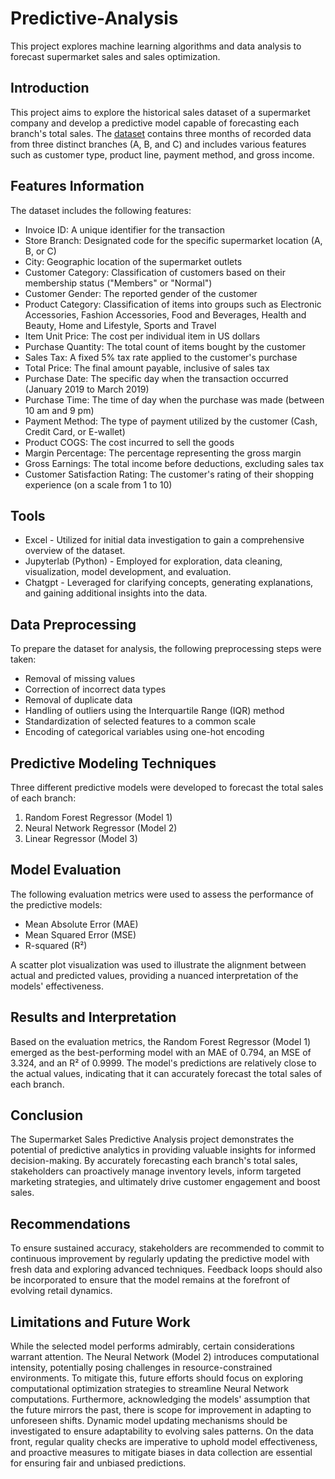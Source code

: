 # Predictive-Analysis
This project explores machine learning algorithms and data analysis to forecast supermarket sales and sales optimization.

## Introduction

This project aims to explore the historical sales dataset of a supermarket company and develop a predictive model capable of forecasting each branch's total sales. The [dataset](https://www.kaggle.com/datasets/aungpyaeap/supermarket-sales/download?datasetVersionNumber=3) contains three months of recorded data from three distinct branches (A, B, and C) and includes various features such as customer type, product line, payment method, and gross income.

## Features Information

The dataset includes the following features:

* Invoice ID: A unique identifier for the transaction
* Store Branch: Designated code for the specific supermarket location (A, B, or C)
* City: Geographic location of the supermarket outlets
* Customer Category: Classification of customers based on their membership status ("Members" or "Normal")
* Customer Gender: The reported gender of the customer
* Product Category: Classification of items into groups such as Electronic Accessories, Fashion Accessories, Food and Beverages, Health and Beauty, Home and Lifestyle, Sports and Travel
* Item Unit Price: The cost per individual item in US dollars
* Purchase Quantity: The total count of items bought by the customer
* Sales Tax: A fixed 5% tax rate applied to the customer's purchase
* Total Price: The final amount payable, inclusive of sales tax
* Purchase Date: The specific day when the transaction occurred (January 2019 to March 2019)
* Purchase Time: The time of day when the purchase was made (between 10 am and 9 pm)
* Payment Method: The type of payment utilized by the customer (Cash, Credit Card, or E-wallet)
* Product COGS: The cost incurred to sell the goods
* Margin Percentage: The percentage representing the gross margin
* Gross Earnings: The total income before deductions, excluding sales tax
* Customer Satisfaction Rating: The customer's rating of their shopping experience (on a scale from 1 to 10)

## Tools
- Excel - Utilized for initial data investigation to gain a comprehensive overview of the dataset.
- Jupyterlab (Python) - Employed for exploration, data cleaning, visualization, model development, and evaluation.
- Chatgpt - Leveraged for clarifying concepts, generating explanations, and gaining additional insights into the data.
  
## Data Preprocessing

To prepare the dataset for analysis, the following preprocessing steps were taken:

* Removal of missing values
* Correction of incorrect data types
* Removal of duplicate data
* Handling of outliers using the Interquartile Range (IQR) method
* Standardization of selected features to a common scale
* Encoding of categorical variables using one-hot encoding

## Predictive Modeling Techniques

Three different predictive models were developed to forecast the total sales of each branch:

1. Random Forest Regressor (Model 1)
2. Neural Network Regressor (Model 2)
3. Linear Regressor (Model 3)

## Model Evaluation

The following evaluation metrics were used to assess the performance of the predictive models:

* Mean Absolute Error (MAE)
* Mean Squared Error (MSE)
* R-squared (R²)

A scatter plot visualization was used to illustrate the alignment between actual and predicted values, providing a nuanced interpretation of the models' effectiveness.

## Results and Interpretation

Based on the evaluation metrics, the Random Forest Regressor (Model 1) emerged as the best-performing model with an MAE of 0.794, an MSE of 3.324, and an R² of 0.9999. The model's predictions are relatively close to the actual values, indicating that it can accurately forecast the total sales of each branch.

## Conclusion

The Supermarket Sales Predictive Analysis project demonstrates the potential of predictive analytics in providing valuable insights for informed decision-making. By accurately forecasting each branch's total sales, stakeholders can proactively manage inventory levels, inform targeted marketing strategies, and ultimately drive customer engagement and boost sales.

## Recommendations

To ensure sustained accuracy, stakeholders are recommended to commit to continuous improvement by regularly updating the predictive model with fresh data and exploring advanced techniques. Feedback loops should also be incorporated to ensure that the model remains at the forefront of evolving retail dynamics.

## Limitations and Future Work

While the selected model performs admirably, certain considerations warrant attention. The Neural Network (Model 2) introduces computational intensity, potentially posing challenges in resource-constrained environments. To mitigate this, future efforts should focus on exploring computational optimization strategies to streamline Neural Network computations. Furthermore, acknowledging the models' assumption that the future mirrors the past, there is scope for improvement in adapting to unforeseen shifts. Dynamic model updating mechanisms should be investigated to ensure adaptability to evolving sales patterns. On the data front, regular quality checks are imperative to uphold model effectiveness, and proactive measures to mitigate biases in data collection are essential for ensuring fair and unbiased predictions.
